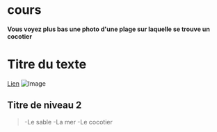 # cours
**Vous voyez plus bas une photo d'une plage sur laquelle se trouve un cocotier**
# Titre du texte
[Lien](https://github.com/)
![Image](https://partir.ouest-france.fr/magazine/wp-content/uploads/2023/03/hfiex7qwtli.jpg)
## Titre de niveau 2
> -Le sable
-La mer
-Le cocotier

